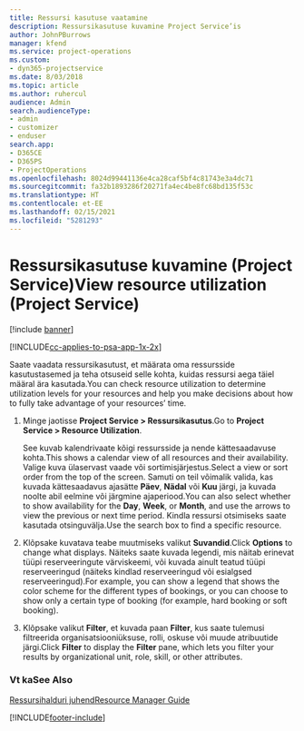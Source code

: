 ```yaml
---
title: Ressursi kasutuse vaatamine
description: Ressursikasutuse kuvamine Project Service’is
author: JohnPBurrows
manager: kfend
ms.service: project-operations
ms.custom:
- dyn365-projectservice
ms.date: 8/03/2018
ms.topic: article
ms.author: ruhercul
audience: Admin
search.audienceType:
- admin
- customizer
- enduser
search.app:
- D365CE
- D365PS
- ProjectOperations
ms.openlocfilehash: 8024d99441136e4ca28caf5bf4c81743e3a4dc71
ms.sourcegitcommit: fa32b1893286f20271fa4ec4be8fc68bd135f53c
ms.translationtype: HT
ms.contentlocale: et-EE
ms.lasthandoff: 02/15/2021
ms.locfileid: "5281293"
---
```

# <a name="view-resource-utilization-project-service"></a><span data-ttu-id="b61f2-103">Ressursikasutuse kuvamine (Project Service)</span><span class="sxs-lookup"><span data-stu-id="b61f2-103">View resource utilization (Project Service)</span></span>

[!include [banner](../includes/psa-now-project-operations.md)]

[!INCLUDE[cc-applies-to-psa-app-1x-2x](../includes/cc-applies-to-psa-app-1x-2x.md)]

<span data-ttu-id="b61f2-104">Saate vaadata ressursikasutust, et määrata oma ressursside kasutustasemed ja teha otsuseid selle kohta, kuidas ressursi aega täiel määral ära kasutada.</span><span class="sxs-lookup"><span data-stu-id="b61f2-104">You can check resource utilization to determine utilization levels for your resources and help you make decisions about how to fully take advantage of your resources’ time.</span></span>  
  
1. <span data-ttu-id="b61f2-105">Minge jaotisse **Project Service > Ressursikasutus**.</span><span class="sxs-lookup"><span data-stu-id="b61f2-105">Go to **Project Service > Resource Utilization**.</span></span> 

     <span data-ttu-id="b61f2-106">See kuvab kalendrivaate kõigi ressursside ja nende kättesaadavuse kohta.</span><span class="sxs-lookup"><span data-stu-id="b61f2-106">This shows a calendar view of all resources and their availability.</span></span> <span data-ttu-id="b61f2-107">Valige kuva ülaservast vaade või sortimisjärjestus.</span><span class="sxs-lookup"><span data-stu-id="b61f2-107">Select a view or sort order from the top of the screen.</span></span> <span data-ttu-id="b61f2-108">Samuti on teil võimalik valida, kas kuvada kättesaadavus ajasätte **Päev**, **Nädal** või **Kuu** järgi, ja kuvada noolte abil eelmine või järgmine ajaperiood.</span><span class="sxs-lookup"><span data-stu-id="b61f2-108">You can also select whether to show availability for the **Day**, **Week**, or **Month**, and use the arrows to view the previous or next time period.</span></span> <span data-ttu-id="b61f2-109">Kindla ressursi otsimiseks saate kasutada otsinguvälja.</span><span class="sxs-lookup"><span data-stu-id="b61f2-109">Use the search box to find a specific resource.</span></span>      
  
2. <span data-ttu-id="b61f2-110">Klõpsake kuvatava teabe muutmiseks valikut **Suvandid**.</span><span class="sxs-lookup"><span data-stu-id="b61f2-110">Click **Options** to change what displays.</span></span> <span data-ttu-id="b61f2-111">Näiteks saate kuvada legendi, mis näitab erinevat tüüpi reserveeringute värviskeemi, või kuvada ainult teatud tüüpi reserveeringud (näiteks kindlad reserveeringud või esialgsed reserveeringud).</span><span class="sxs-lookup"><span data-stu-id="b61f2-111">For example, you can show a legend that shows the color scheme for the different types of bookings, or you can choose to show only a certain type of booking (for example, hard booking or soft booking).</span></span>  

3. <span data-ttu-id="b61f2-112">Klõpsake valikut **Filter**, et kuvada paan **Filter**, kus saate tulemusi filtreerida organisatsiooniüksuse, rolli, oskuse või muude atribuutide järgi.</span><span class="sxs-lookup"><span data-stu-id="b61f2-112">Click **Filter** to display the **Filter** pane, which lets you filter your results by organizational unit, role, skill, or other attributes.</span></span>  
  
### <a name="see-also"></a><span data-ttu-id="b61f2-113">Vt ka</span><span class="sxs-lookup"><span data-stu-id="b61f2-113">See Also</span></span>  
 [<span data-ttu-id="b61f2-114">Ressursihalduri juhend</span><span class="sxs-lookup"><span data-stu-id="b61f2-114">Resource Manager Guide</span></span>](../psa/resource-manager-guide.md)


[!INCLUDE[footer-include](../includes/footer-banner.md)]
